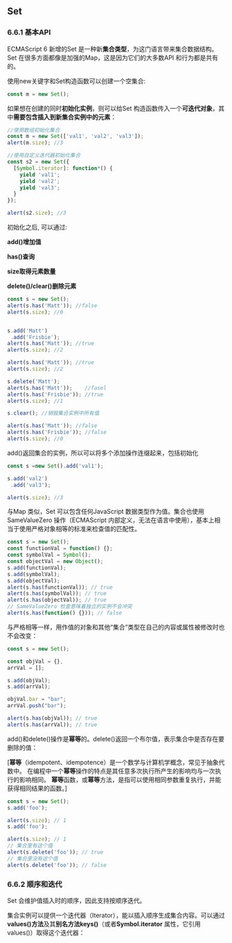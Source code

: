 ## Set

### 6.6.1 基本API

ECMAScript 6 新增的Set 是一种新**集合类型**，为这门语言带来集合数据结构。Set 在很多方面都像是加强的Map，这是因为它们的大多数API 和行为都是共有的。

使用new关键字和Set构造函数可以创建一个空集合:

```js
const m = new Set();
```

如果想在创建的同时**初始化实例**，则可以给Set 构造函数传入一个**可迭代对象**，其中**需要包含插入到新集合实例中的元素**：

```js
//使用数组初始化集合
const m = new Set(['val1', 'val2', 'val3']);
alert(m.size); //3

//使用自定义迭代器初始化集合
const s2 = new Set({
  [Symbol.iterator]: function*() {
    yield 'val1';
    yield 'val2';
    yield 'val3';
  }
});

alert(s2.size); //3
```

初始化之后, 可以通过:

**add()增加值**

**has()查询**

**size取得元素数量**

**delete()/clear()删除元素**

```js
const s = new Set();
alert(s.has('Matt')); //false
alert(s.size); //0


s.add('Matt')
 .add('Frisbie');
alert(s.has('Matt')); //true
alert(s.size); //2

alert(s.has('Matt')); //true
alert(s.size); //2

s.delete('Matt');
alert(s.has('Matt'));    //fasel
alert(s.has('Frisbie')); //true
alert(s.size); //1

s.clear(); //销毁集合实例中所有值

alert(s.has('Matt')); //false
alert(s.has('Frisbie')); //false
alert(s.size); //0
```

add()返回集合的实例，所以可以将多个添加操作连缀起来，包括初始化

```js
const s =new Set().add('val1');

s.add('val2')
 .add('val3');

alert(s.size); //3
```

与Map 类似，Set 可以包含任何JavaScript 数据类型作为值。集合也使用SameValueZero 操作（ECMAScript 内部定义，无法在语言中使用），基本上相当于使用严格对象相等的标准来检查值的匹配性。

```js
const s = new Set();
const functionVal = function() {};
const symbolVal = Symbol();
const objectVal = new Object();
s.add(functionVal);
s.add(symbolVal);
s.add(objectVal);
alert(s.has(functionVal)); // true
alert(s.has(symbolVal)); // true
alert(s.has(objectVal)); // true
// SameValueZero 检查意味着独立的实例不会冲突
alert(s.has(function() {})); // false
```

与严格相等一样，用作值的对象和其他“集合”类型在自己的内容或属性被修改时也不会改变：

```js
const s = new Set();

const objVal = {},
arrVal = [];

s.add(objVal);
s.add(arrVal);

objVal.bar = "bar";
arrVal.push("bar");

alert(s.has(objVal)); // true
alert(s.has(arrVal)); // true

```

add()和delete()操作是**幂等**的。delete()返回一个布尔值，表示集合中是否存在要删除的值：

[**幂等**（idempotent、idempotence）是一个数学与计算机学概念，常见于抽象代数中。 在编程中一个**幂等**操作的特点是其任意多次执行所产生的影响均与一次执行的影响相同。 **幂等**函数，或**幂等**方法，是指可以使用相同参数重复执行，并能获得相同结果的函数。]

```js
const s = new Set();
s.add('foo');

alert(s.size); // 1
s.add('foo');

alert(s.size); // 1
// 集合里有这个值
alert(s.delete('foo')); // true
// 集合里没有这个值
alert(s.delete('foo')); // false
```



### 6.6.2 顺序和迭代

Set 会维护值插入时的顺序，因此支持按顺序迭代。

集合实例可以提供一个迭代器（Iterator），能以插入顺序生成集合内容。可以通过**values()方法**及其**别名方法keys()**（或者**Symbol.iterator** 属性，它引用values()）取得这个迭代器：

```js
```

































